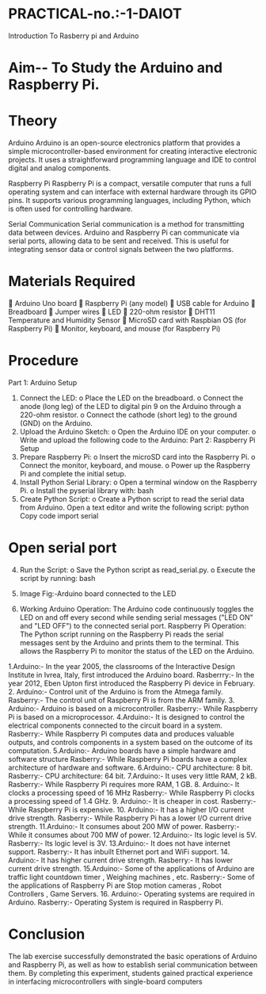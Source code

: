 # PRACTICAL-no.:-1-DAIOT
Introduction To Rasberry pi and Arduino
# Aim-- To Study the Arduino and Raspberry Pi.
# Theory
Arduino
Arduino is an open-source electronics platform that provides a simple microcontroller-based
environment for creating interactive electronic projects. It uses a straightforward programming
language and IDE to control digital and analog components.

Raspberry Pi
Raspberry Pi is a compact, versatile computer that runs a full operating system and can interface
with external hardware through its GPIO pins. It supports various programming languages,
including Python, which is often used for controlling hardware.

Serial Communication
Serial communication is a method for transmitting data between devices. Arduino and Raspberry
Pi can communicate via serial ports, allowing data to be sent and received. This is useful for
integrating sensor data or control signals between the two platforms.

# Materials Required
 Arduino Uno board
 Raspberry Pi (any model)
 USB cable for Arduino
 Breadboard
 Jumper wires
 LED
 220-ohm resistor
 DHT11 Temperature and Humidity Sensor
 MicroSD card with Raspbian OS (for Raspberry Pi)
 Monitor, keyboard, and mouse (for Raspberry Pi)

# Procedure
Part 1: Arduino Setup
1. Connect the LED:
o Place the LED on the breadboard.
o Connect the anode (long leg) of the LED to digital pin 9 on the Arduino through a
220-ohm resistor.
o Connect the cathode (short leg) to the ground (GND) on the Arduino.
2. Upload the Arduino Sketch:
o Open the Arduino IDE on your computer.
o Write and upload the following code to the Arduino:
Part 2: Raspberry Pi Setup
1. Prepare Raspberry Pi:
o Insert the microSD card into the Raspberry Pi.
o Connect the monitor, keyboard, and mouse.
o Power up the Raspberry Pi and complete the initial setup.
2. Install Python Serial Library:
o Open a terminal window on the Raspberry Pi.
o Install the pyserial library with:
bash
3. Create Python Script:
o Create a Python script to read the serial data from Arduino. Open a text editor and
write the following script:
python
Copy code
import serial
# Open serial port

4. Run the Script:
o Save the Python script as read_serial.py.
o Execute the script by running:
bash


5. Image
Fig:-Arduino board connected to the LED

6. Working
Arduino Operation:
The Arduino code continuously toggles the LED on and off every second while sending serial
messages (&quot;LED ON&quot; and &quot;LED OFF&quot;) to the connected serial port.
Raspberry Pi Operation:
The Python script running on the Raspberry Pi reads the serial messages sent by the Arduino and
prints them to the terminal. This allows the Raspberry Pi to monitor the status of the LED on the
Arduino.

1.Arduino:- In the year 2005, the classrooms of
the Interactive Design Institute in
Ivrea, Italy, first introduced the
Arduino board.
Rasberrry:- In the year 2012, Eben Upton first
introduced the Raspberry Pi device in
February.
2. Arduino:- Control unit of the Arduino is from
the Atmega family.
Rasberry:- The control unit of Raspberry Pi is from the
ARM family.
3. Arduino:- Arduino is based on a microcontroller.
Rasberry:- While Raspberry Pi is based on a
microprocessor.
4.Arduino:- It is designed to control the electrical
components connected to the circuit
board in a system.
Rasberry:- While Raspberry Pi computes data and
produces valuable outputs, and controls
components in a system based on the
outcome of its computation.
5.Arduino:- Arduino boards have a simple
hardware and software structure
Rasberry:- While Raspberry Pi boards have a complex
architecture of hardware and software.
6.Arduino:- CPU architecture: 8 bit. 
Rasberry:- CPU architecture: 64 bit.
7.Arduino:- It uses very little RAM, 2 kB.
Rasberry:- While Raspberry Pi requires more RAM, 1
GB.
8. Arduino:- It clocks a processing speed of 16
MHz
Rasberry:- While Raspberry Pi clocks a processing
speed of 1.4 GHz.
9. Arduino:- It is cheaper in cost.
Rasberry:- While Raspberry Pi is expensive.
10. Arduino:- It has a higher I/O current drive
strength.
Rasberry:- While Raspberry Pi has a lower I/O current
drive strength.
11.Arduino:- It consumes about 200 MW of power.
Rasberry:- While it consumes about 700 MW of power.
12.Arduino:- Its logic level is 5V.
Rasberry:- Its logic level is 3V.
13.Arduino:- It does not have internet support. 
Rasberry:- It has inbuilt Ethernet port and WiFi
support.
14. Arduino:- It has higher current drive strength.
Rasberry:- It has lower current drive strength.
15.Arduino:- Some of the applications of Arduino
are traffic light countdown timer ,
Weighing machines , etc.
Rasberry:- Some of the applications of Raspberry Pi are
Stop motion cameras , Robot Controllers ,
Game Servers.
16. Arduino:- Operating systems are required in
Arduino.
Rasberry:- Operating System is required in Raspberry
Pi.

# Conclusion
The lab exercise successfully demonstrated the basic operations of Arduino and Raspberry Pi, as
well as how to establish serial communication between them. By completing this experiment,
students gained practical experience in interfacing microcontrollers with single-board computers
